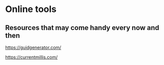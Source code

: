 # Online tools

## Resources that may come handy every now and then


https://guidgenerator.com/

https://currentmillis.com/

